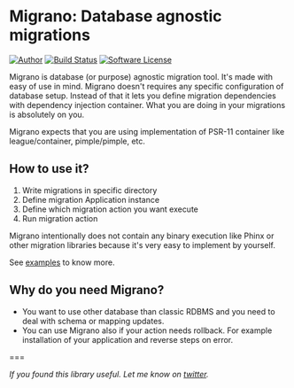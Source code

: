 # Migrano: Database agnostic migrations

[![Author](https://img.shields.io/badge/author-@martinkrizan-blue.svg?style=flat-square)](https://twitter.com/martinkrizan)
[![Build Status](https://travis-ci.org/mnohosten/migrano.svg?branch=master)](https://travis-ci.org/mnohosten/migrano)
[![Software License](https://img.shields.io/badge/license-MIT-brightgreen.svg?style=flat-square)](LICENSE)

Migrano is database (or purpose) agnostic migration tool. It's made with easy of use in mind. 
 Migrano doesn't requires any specific configuration of database setup. Instead of that it lets you 
 define migration dependencies with dependency injection container. What you are doing in your 
 migrations is absolutely on you.

Migrano expects that you are using implementation of PSR-11 container like league/container, pimple/pimple, etc.
 
## How to use it?

1. Write migrations in specific directory
2. Define migration Application instance
3. Define which migration action you want execute
4. Run migration action

Migrano intentionally does not contain any binary execution like Phinx or other migration libraries
 because it's very easy to implement by yourself.
 
See [examples](./examples) to know more.
 
## Why do you need Migrano?

* You want to use other database than classic RDBMS and you need to deal with schema or 
 mapping updates.
* You can use Migrano also if your action needs rollback. For example installation of 
 your application and reverse steps on error.
 
===
 
*If you found this library useful. Let me know on [twitter](https://twitter.com/martinkrizan).*
  